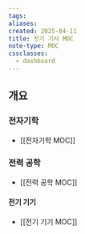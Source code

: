 ```yaml
---
tags:
aliases: 
created: 2025-04-11
title: 전기 기사 MOC
note-type: MOC
cssclasses:
  - dashboard
---
```


## 개요

### 전자기학

- [[전자기학 MOC]]

### 전력 공학

- [[전력 공학 MOC]]

#### 전기 기기

- [[전기 기기 MOC]]